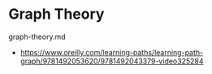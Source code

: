 # Graph Theory

graph-theory.md

*   https://www.oreilly.com/learning-paths/learning-path-graph/9781492053620/9781492043379-video325284

    

